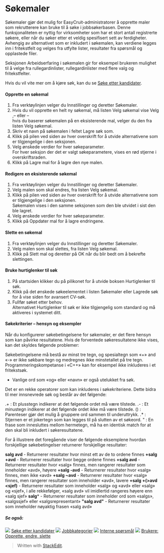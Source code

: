 # Søkemaler

Søkemaler gjør det mulig for EasyCruit-administratorer å opprette maler som rekrutterere kan bruke til å søke i jobbsøkerbasen. Denne funksjonaliteten er nyttig for virksomheter som har et stort antall registrerte søkere, eller når du søker etter et veldig spesifisert sett av ferdigheter. Avhengig av alternativet som er inkludert i søkemalen, kan verdiene legges inn i fritekstfelt og velges fra utfylte lister, resultater fra spørsmål og opplastede filer.

Seksjonen  Arbeidserfaring  i søkemalen gir for eksempel brukeren mulighet til å velge fra rullegardinlister, rullegardinlister med flere valg og fritekstfelter.

Hvis du vil vite mer om å kjøre søk, kan du se  [Søke etter kandidater](../getting-started/searching_for_candidates.htm).

#### Opprette en søkemal

1.  Fra  verktøylinjen  velger du  Innstillinger  og deretter  Søkemaler.
2.  Hvis du vil opprette en helt ny søkemal, må listen  Velg søkemal  vise  Velg  
    ,– eller –  
    hvis du baserer søkemalen på en eksisterende mal, velger du den fra listen  Velg søkemal.
3.  Skriv et navn på søkemalen i feltet  Lagre søk som.
4.  Klikk på pilen ved siden av hver overskrift for å utvide alternativene som er tilgjengelige i den seksjonen.
5.  Velg ønskede verdier for hver søkeparameter.  
    For hver seksjon der det er valgt søkeparametere, vises en rød stjerne i overskriftsraden.
6.  Klikk på  Lagre mal for å lagre den nye malen.

#### Redigere en eksisterende søkemal

1.  Fra  verktøylinjen  velger du  Innstillinger  og deretter  Søkemaler.
2.  Velg malen som skal endres, fra listen  Velg søkemal.
3.  Klikk på pilen ved siden av hver overskrift for å utvide alternativene som er tilgjengelige i den seksjonen.  
    Søkemalen vises i den samme seksjonen som den ble utvidet i sist den ble lagret.
4.  Velg ønskede verdier for hver søkeparameter.
5.  Klikk på  Oppdater mal  for å lagre endringene.

#### Slette en søkemal

1.  Fra  verktøylinjen  velger du  Innstillinger  og deretter  Søkemaler.
2.  Velg malen som skal slettes, fra listen  Velg søkemal.
3.  Klikk på  Slett mal  og deretter på  OK  når du blir bedt om å bekrefte slettingen.

#### Bruke hurtiglenker til søk

1.  På  startsiden  klikker du på pilikonet for å utvide boksen  Hurtiglenker til søk.
2.  Klikk på det ønskede søkeelementet i listen  Søkemaler  eller  Lagrede søk  for å vise siden for avansert  CV-søk.
3.  Fullfør søket etter behov.  
    Alternativet Hurtiglenker til søk er ikke tilgjengelig som standard og må aktiveres i systemet ditt.

#### Søkekriterier – hensyn og eksempler

Når du konfigurerer søkebetingelsene for søkemaler, er det flere hensyn som kan påvirke resultatene. Hvis de forventede søkeresultatene ikke vises, kan det skyldes følgende problemer:

Søkebetingelsene må bestå av minst tre tegn, og spesialtegn som «+» and «-» er ikke søkbare tegn og medregnes ikke minstetallet på tre tegn. Programmeringskompetanse i «C++» kan for eksempel ikke inkluderes i et fritekstsøk.

-   Vanlige ord som «og» eller «navn» er også utelukket fra søk.

Det er en rekke operatorer som kan inkluderes i søkekriteriene. Dette bidra til mer innsnevrede søk og består av det følgende:

.+ : Et plusstegn indikerer at det følgende ordet må være tilstede.
.- : Et minustegn indikerer at det følgende ordet ikke må være tilstede.
() : Parenteser gjør det mulig å gruppere ord sammen til underuttrykk.
.* : Stjernen er et jokertegn som kan legges til på slutten av et søkeord.
" : En frase som innesluttes mellom hermetegn, må ha en identisk match for at den skal bli inkludert i søkeresultatene.

For å illustrere det foregående viser de følgende eksemplene hvordan forskjellige søkebetingelser returnerer forskjellige resultater:

**salg avd** - Returnerer resultater hvor minst ett av de to ordene finnes
**+salg +avd** - Returnerer resultater hvor begge ordene finnes
**+salg avd** - Returnerer resultater hvor «salg» finnes, men rangerer resultater som inneholder «avd», høyere
**+salg -avd** - Returnerer resultater hvor «salg» finnes, men ikke «avd»
**+salg ~avd** - Returnerer resultater hvor «salg» finnes, men rangerer resultater som inneholder «avd», lavere
**+salg +(>avd <sjef)** - Returnerer resultater som inneholder «salg» og «avd» eller «salg» og «sjef», i alle rekkefølger, «salg avd» vil imidlertid rangeres høyere enn «salg sjef»
**salg*** - Returnerer resultater som inneholder ord som «salgs», «salgssjef» eller «salgsrepresentant»
**"salg avd"** - Returnerer resultater som inneholder nøyaktig frasen «salg avd»

##### Se også:

![](../Resources/Images/icon-document-link.png)  [Søke etter kandidater](searching_for_candidates.htm)
![](../Resources/Images/icon-document-link.png)  [Jobbkategorier](job_categories.htm)
![](../Resources/Images/icon-document-link.png)  [Interne spørsmål](additional_questions.htm)
![](../Resources/Images/icon-document-link.png)  [Brukere: Opprette, endre, slette](users_create_edit_delete.htm)


> Written with [StackEdit](https://stackedit.io/).
<!--stackedit_data:
eyJoaXN0b3J5IjpbMTU0MDQ3OTA2OF19
-->